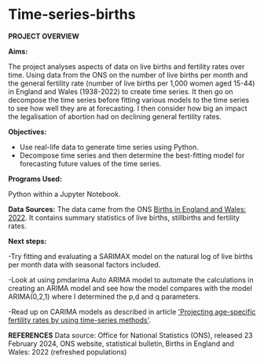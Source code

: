 # Time-series-births

**PROJECT OVERVIEW**

**Aims:**

The project analyses aspects of data on live births and fertility rates over time. Using data from the ONS on the number of live births per month and the general fertility rate (number of live births per 1,000 women aged 15-44) in England and Wales (1938-2022) to create time series. It then go on decompose the time series before fitting various models to the time series to see how well they are at forecasting. I then consider how big an impact the legalisation of abortion had on declining general fertility rates.

**Objectives:** 
-	Use real-life data to generate time series using Python.
-	 Decompose time series and then determine the best-fitting model for forecasting future values of the time series.  

**Programs Used:**

Python within a Jupyter Notebook. 

**Data Sources:**
The data came from the ONS [Births in England and Wales: 2022](https://www.ons.gov.uk/peoplepopulationandcommunity/birthsdeathsandmarriages/livebirths/bulletins/birthsummarytablesenglandandwales/2022refreshedpopulations). It contains summary statistics of live births, stillbirths and fertility rates.  


**Next steps:**

-Try fitting and evaluating a SARIMAX model on the natural log of live births per month data with seasonal factors included.

-Look at using pmdarima Auto ARIMA model to automate the calculations in creating an ARIMA model and see how the model compares with the model ARIMA(0,2,1) where I determined the p,d and q parameters. 

-Read up on CARIMA models as described in article ['Projecting age-specific fertility rates by using time-series methods'](https://pubmed.ncbi.nlm.nih.gov/12316169/).

**REFERENCES**
Data source: Office for National Statistics (ONS), released 23 February 2024, ONS website, statistical bulletin, Births in England and Wales: 2022 (refreshed populations)

